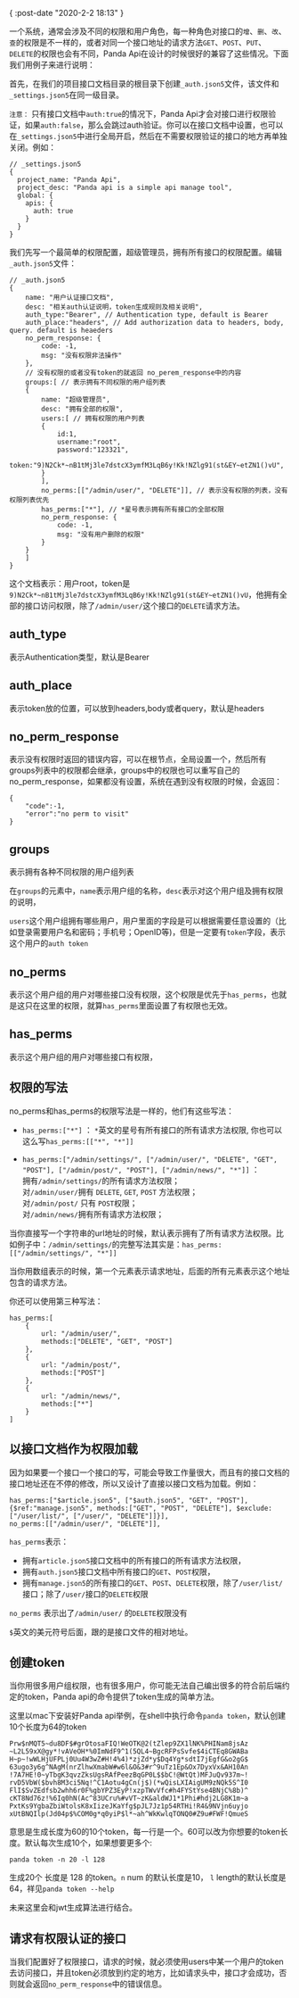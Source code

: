 {
    :post-date "2020-2-2 18:13"
}

一个系统，通常会涉及不同的权限和用户角色，每一种角色对接口的`增`、`删`、`改`、`查`的权限是不一样的，或者对同一个接口地址的请求方法`GET`、`POST`、`PUT`、`DELETE`的权限也会有不同，Panda Api在设计的时候很好的兼容了这些情况。下面我们用例子来进行说明：

首先，在我们的项目接口文档目录的根目录下创建`_auth.json5`文件，该文件和`_settings.json5`在同一级目录。

`注意：` 只有接口文档中`auth:true`的情况下，Panda Api才会对接口进行权限验证，如果`auth:false`，那么会跳过auth验证。你可以在接口文档中设置，也可以在`_settings.json5`中进行全局开启，然后在不需要权限验证的接口的地方再单独关闭。例如：

```.language-json5
// _settings.json5
{
  project_name: "Panda Api",
  project_desc: "Panda api is a simple api manage tool",
  global: {
    apis: {
      auth: true
    }
  }
}
```

我们先写一个最简单的权限配置，超级管理员，拥有所有接口的权限配置。编辑`_auth.json5`文件：
```.language-json5
// _auth.json5
{
    name: "用户认证接口文档",
    desc: "相关auth认证说明，token生成规则及相关说明",
    auth_type:"Bearer", // Authentication type, default is Bearer
    auth_place:"headers", // Add authorization data to headers, body, query. default is heaeders
    no_perm_response: {
        code: -1,
        msg: "没有权限非法操作"
    },
    // 没有权限的或者没有token的就返回 no_perem_response中的内容
    groups:[ // 表示拥有不同权限的用户组列表
    {
        name: "超级管理员",
        desc: "拥有全部的权限",
        users:[ // 拥有权限的用户列表
        {
            id:1,
            username:"root",
            password:"123321",
            token:"9)N2Ck*~nB1tMj3le7dstcX3ymfM3LqB6y!Kk!NZlg91(st&EY~etZN1()vU",
        }
        ],
        no_perms:[["/admin/user/", "DELETE"]], // 表示没有权限的列表，没有权限列表优先
        has_perms:["*"], // *星号表示拥有所有接口的全部权限
        no_perm_response: {
            code: -1,
            msg: "没有用户删除的权限"
        }
    }
    ]
}
```
这个文档表示：用户root，token是`9)N2Ck*~nB1tMj3le7dstcX3ymfM3LqB6y!Kk!NZlg91(st&EY~etZN1()vU`，他拥有全部的接口访问权限，除了`/admin/user/`这个接口的`DELETE`请求方法。



## auth_type
表示Authentication类型，默认是Bearer

## auth_place 
表示token放的位置，可以放到headers,body或者query，默认是headers

## no_perm_response
表示没有权限时返回的错误内容，可以在根节点，全局设置一个，然后所有groups列表中的权限都会继承，groups中的权限也可以重写自己的no_perm_response，如果都没有设置，系统在遇到没有权限的时候，会返回：
```.language-json
{
    "code":-1,
    "error":"no perm to visit"
}
```

## groups
表示拥有各种不同权限的用户组列表

在`groups`的元素中，`name`表示用户组的名称，`desc`表示对这个用户组及拥有权限的说明，

`users`这个用户组拥有哪些用户，用户里面的字段是可以根据需要任意设置的（比如登录需要用户名和密码；手机号；OpenID等)，但是一定要有`token`字段，表示这个用户的`auth token`


## no_perms
表示这个用户组的用户对哪些接口没有权限，这个权限是优先于`has_perms`，也就是这只在这里的权限，就算`has_perms`里面设置了有权限也无效。

## has_perms
表示这个用户组的用户对哪些接口有权限，

## 权限的写法
no_perms和has_perms的权限写法是一样的，他们有这些写法：

- `has_perms:["*"]`   ： 
`*`英文的星号有所有接口的所有请求方法权限, 你也可以这么写`has_perms:[["*", "*"]]`

- `has_perms:["/admin/settings/", ["/admin/user/", "DELETE", "GET", "POST"], ["/admin/post/", "POST"], ["/admin/news/", "*"]]`   ：  
拥有`/admin/settings/`的所有请求方法权限；    
对`/admin/user/`拥有 `DELETE`, `GET`, `POST` 方法权限；    
对`/admin/post/` 只有 `POST`权限；   
对`/admin/news/`拥有所有请求方法权限；


当你直接写一个字符串的url地址的时候，默认表示拥有了所有请求方法权限。比如例子中：`/admin/settings/`的完整写法其实是：`has_perms:[["/admin/settings/", "*"]]`

当你用数组表示的时候，第一个元素表示请求地址，后面的所有元素表示这个地址包含的请求方法。

你还可以使用第三种写法：

```.language-json5
has_perms:[
    {
        url: "/admin/user/",
        methods:["DELETE", "GET", "POST"]
    },
    {
        url: "/admin/post/",
        methods:["POST"]
    },
    {
        url: "/admin/news/",
        methods:["*"]
    }
]

```

## 以接口文档作为权限加载
因为如果要一个接口一个接口的写，可能会导致工作量很大，而且有的接口文档的接口地址还在不停的修改，所以又设计了直接以接口文档为加载。例如：

```.language-json5
has_perms:["$article.json5", ["$auth.json5", "GET", "POST"], {$ref:"manage.json5", methods:["GET", "POST", "DELETE"], $exclude:["/user/list/", ["/user/", "DELETE"]]}],
no_perms:[["/admin/user/", "DELETE"]],
```

`has_perms`表示：
- 拥有`article.json5`接口文档中的所有接口的所有请求方法权限，
- 拥有`auth.json5`接口文档中所有接口的`GET`、`POST`权限，
- 拥有`manage.json5`的所有接口的`GET`、`POST`、`DELETE`权限，除了`/user/list/`接口；除了`/user/`接口的`DELETE`权限

`no_perms` 表示出了`/admin/user/` 的`DELETE`权限没有

`$`英文的美元符号后面，跟的是接口文件的相对地址。

## 创建token
当你用很多用户组权限，也有很多用户，你可能无法自己编出很多的符合前后端约定的token，Panda api的命令提供了token生成的简单方法。

这里以mac下安装好Panda api举例，在shell中执行命令`panda token`，默认创建10个长度为64的token

```.language-shell
Prw$nMQT5~du8DF$#grOtosaFIQ!WeOTK@2(tZlep9ZX1lNK%PHINam8jsAz
~L2L59xX@gy*!vAVeOH*%0ImNdF9^1(5QL4~BgcRFPsSvfe$4iCTEq8GWABa
H~p~!wWLHjUFPLj0Uu4W3wZ#H!4%4)*zjZd*y$Dq4Yg*sdtI7jEgfG&o2gG$
63ugo3y6g^NAgM(nrZlhwXmabW#w6l&O&3#r^9uTz1Ep&Ox7DyxVx&AH10An
!7A7HE!0~yTbgK3qvzZksUgsRAfPeezBqGP0L$$bC!@WtQt)MFJuQv937m~!
rvD5VbW($bvh8M3ci5Nq!^C1Aotu4gCn(j$)(*wQisLXIAigUM9zNQk5S^I0
FlI$SvZEdfsb2whh6r0F%gbYPZ3EyP!xzpTWvVfc#h4FYStYse4BNjC%8b)^
cKT8Nd76z!%6Iq0hN(Ac^83UCru%#vVT~zK&aldWJ1*1Phi#hdj2LG8K1m~a
PxtKs9YgbaZbiWtolsK8xIizeJKaYfg$pJL7Jz1p54RTHi!R4&9NVjn6uyjo
xUtBNQIlp(Jd04p$%COM0g*q0yiP$l*~ah^WkKwlqTONQ0#Z9u#FWF!QmueS
```

意思是生成长度为60的10个token，每一行是一个。60可以改为你想要的token长度。默认每次生成10个，如果想要更多个:

`panda token -n 20 -l 128`

生成20个 长度是 128 的token。`n` num 的默认长度是10， `l` length的默认长度是64，祥见`panda token --help`

未来这里会和jwt生成算法进行结合。


## 请求有权限认证的接口
当我们配置好了权限接口，请求的时候，就必须使用users中某一个用户的token去访问接口，并且token必须放到约定的地方，比如请求头中，接口才会成功，否则就会返回`no_perm_response`中的错误信息。